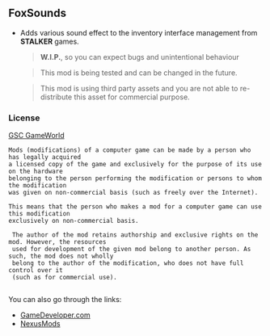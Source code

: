 <h2 align="left"> FoxSounds</h2>

- Adds various sound effect to the inventory interface management from **STALKER** games.
	> <b>W.I.P.</b>, so you can expect bugs and unintentional behaviour
	
	> This mod is being tested and can be changed in the future. 
	
	> This mod is using third party assets and you are not able to re-distribute this asset for commercial purpose. 
	
<h3>License</h3>

[GSC GameWorld](https://www.gsc-game.com/index.php?t=community&s=forums&s_game_type=xr&thm_page=1&thm_id=20587&sec_id=16&offset=240)

```
Mods (modifications) of a computer game can be made by a person who has legally acquired 
a licensed copy of the game and exclusively for the purpose of its use on the hardware 
belonging to the person performing the modification or persons to whom the modification 
was given on non-commercial basis (such as freely over the Internet).
  
This means that the person who makes a mod for a computer game can use this modification 
exclusively on non-commercial basis.

 The author of the mod retains authorship and exclusive rights on the mod. However, the resources 
 used for development of the given mod belong to another person. As such, the mod does not wholly 
 belong to the author of the modification, who does not have full control over it 
 (such as for commercial use).	
 
```

You can also go through the links: 
- [GameDeveloper.com](https://www.gamedeveloper.com/business/the-latest-games-trademark-controversy-s-t-a-l-k-e-r-vs-stalker)
- [NexusMods](https://www.nexusmods.com/news/3445)




